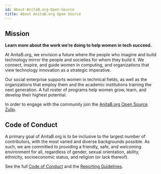 ```yaml
---
id: About-AnitaB.org-Open-Source
title: About AnitaB.org Open Source
---
```


## Mission
**Learn more about the work we’re doing to help women in tech succeed.**

At AnitaB.org, we envision a future where the people who imagine and build technology mirror the people and societies for whom they build it. We connect, inspire, and guide women in computing, and organizations that view technology innovation as a strategic imperative.

Our social enterprise supports women in technical fields, as well as the organizations that employ them and the academic institutions training the next generation. A full roster of programs help women grow, learn, and develop their highest potential.

In order to engage with the community join the [AnitaB.org Open Source Zulip](https://anitab-org.zulipchat.com/).

## Code of Conduct
A primary goal of AnitaB.org is to be inclusive to the largest number of contributors, with the most varied and diverse backgrounds possible. As such, we are committed to providing a friendly, safe, and welcoming environment for all, regardless of gender, sexual orientation, ability, ethnicity, socioeconomic status, and religion (or lack thereof).

See the full [Code of Conduct](https://github.com/anitab-org/anitab-forms-backend/blob/develop/CODE_OF_CONDUCT.md) and the [Reporting Guidelines](https://github.com/anitab-org/anitab-forms-backend/blob/develop/REPORTING_GUIDELINES.md).
